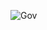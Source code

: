 ![Gov](https://github.com/Justinh144/EmployeeTracker/assets/146400241/3246207d-e907-4c3b-86fb-ce6121121ec8)
